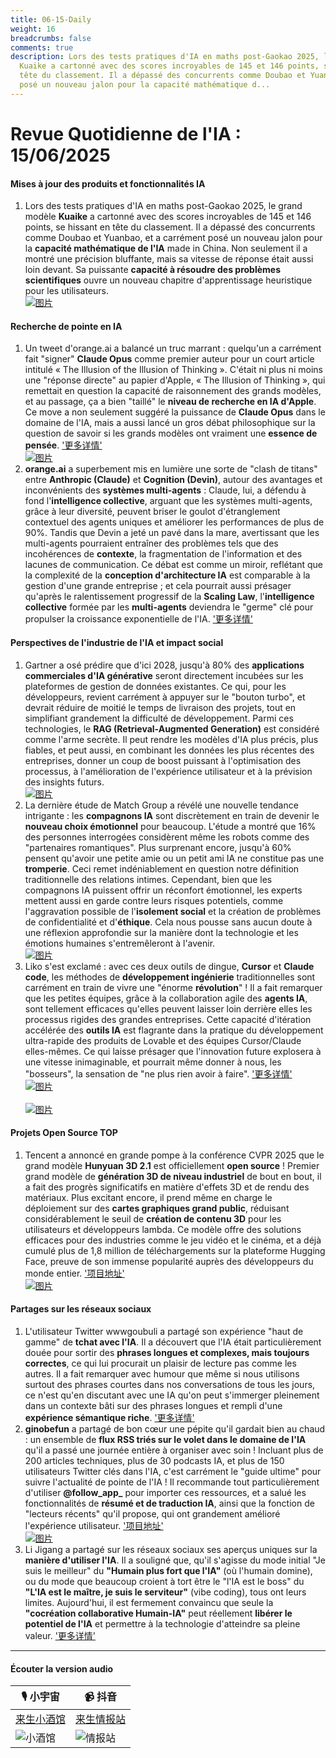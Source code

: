 ```yaml
---
title: 06-15-Daily
weight: 16
breadcrumbs: false
comments: true
description: Lors des tests pratiques d'IA en maths post-Gaokao 2025, le grand modèle
  Kuaike a cartonné avec des scores incroyables de 145 et 146 points, se hissant en
  tête du classement. Il a dépassé des concurrents comme Doubao et Yuanbao, et a carrément
  posé un nouveau jalon pour la capacité mathématique d...
---
```

# Revue Quotidienne de l'IA : 15/06/2025

#### **Mises à jour des produits et fonctionnalités IA**
1. Lors des tests pratiques d'IA en maths post-Gaokao 2025, le grand modèle **Kuaike** a cartonné avec des scores incroyables de 145 et 146 points, se hissant en tête du classement. Il a dépassé des concurrents comme Doubao et Yuanbao, et a carrément posé un nouveau jalon pour la **capacité mathématique de l'IA** made in China. Non seulement il a montré une précision bluffante, mais sa vitesse de réponse était aussi loin devant. Sa puissante **capacité à résoudre des problèmes scientifiques** ouvre un nouveau chapitre d'apprentissage heuristique pour les utilisateurs. <br/> [![图片](https://autoproxy.justlikemaki.vip/?pp=https://pic.chinaz.com/2025/0613/6388543968950501631465721.png)](https://autoproxy.justlikemaki.vip/?pp=https://pic.chinaz.com/2025/0613/6388543968950501631465721.png) <br/>

#### **Recherche de pointe en IA**
1. Un tweet d'orange.ai a balancé un truc marrant : quelqu'un a carrément fait "signer" **Claude Opus** comme premier auteur pour un court article intitulé « The Illusion of the Illusion of Thinking ». C'était ni plus ni moins une "réponse directe" au papier d'Apple, « The Illusion of Thinking », qui remettait en question la capacité de raisonnement des grands modèles, et au passage, ça a bien "taillé" le **niveau de recherche en IA d'Apple**. Ce move a non seulement suggéré la puissance de **Claude Opus** dans le domaine de l'IA, mais a aussi lancé un gros débat philosophique sur la question de savoir si les grands modèles ont vraiment une **essence de pensée**. ['更多详情'](https://x.com/oran_ge/status/1933855655955505158) <br/> [![图片](https://pbs.twimg.com/media/GtZuaaIbUAA4QD3?format=jpg&name=orig)](https://pbs.twimg.com/media/GtZuaaIbUAA4QD3?format=jpg&name=orig) <br/>
2. **orange.ai** a superbement mis en lumière une sorte de "clash de titans" entre **Anthropic (Claude)** et **Cognition (Devin)**, autour des avantages et inconvénients des **systèmes multi-agents** : Claude, lui, a défendu à fond l'**intelligence collective**, arguant que les systèmes multi-agents, grâce à leur diversité, peuvent briser le goulot d'étranglement contextuel des agents uniques et améliorer les performances de plus de 90%. Tandis que Devin a jeté un pavé dans la mare, avertissant que les multi-agents pourraient entraîner des problèmes tels que des incohérences de **contexte**, la fragmentation de l'information et des lacunes de communication. Ce débat est comme un miroir, reflétant que la complexité de la **conception d'architecture IA** est comparable à la gestion d'une grande entreprise ; et cela pourrait aussi présager qu'après le ralentissement progressif de la **Scaling Law**, l'**intelligence collective** formée par les **multi-agents** deviendra le "germe" clé pour propulser la croissance exponentielle de l'IA. ['更多详情'](https://m.okjike.com/originalPosts/684d04752b50c68918ad2b33)

#### **Perspectives de l'industrie de l'IA et impact social**
1. Gartner a osé prédire que d'ici 2028, jusqu'à 80% des **applications commerciales d'IA générative** seront directement incubées sur les plateformes de gestion de données existantes. Ce qui, pour les développeurs, revient carrément à appuyer sur le "bouton turbo", et devrait réduire de moitié le temps de livraison des projets, tout en simplifiant grandement la difficulté de développement. Parmi ces technologies, le **RAG (Retrieval-Augmented Generation)** est considéré comme l'arme secrète. Il peut rendre les modèles d'IA plus précis, plus fiables, et peut aussi, en combinant les données les plus récentes des entreprises, donner un coup de boost puissant à l'optimisation des processus, à l'amélioration de l'expérience utilisateur et à la prévision des insights futurs. <br/> [![图片](https://autoproxy.justlikemaki.vip/?pp=https://pic.chinaz.com/picmap/202005281119277542_8.jpg)](https://autoproxy.justlikemaki.vip/?pp=https://pic.chinaz.com/picmap/202005281119277542_8.jpg) <br/>
2. La dernière étude de Match Group a révélé une nouvelle tendance intrigante : les **compagnons IA** sont discrètement en train de devenir le **nouveau choix émotionnel** pour beaucoup. L'étude a montré que 16% des personnes interrogées considèrent même les robots comme des "partenaires romantiques". Plus surprenant encore, jusqu'à 60% pensent qu'avoir une petite amie ou un petit ami IA ne constitue pas une **tromperie**. Ceci remet indéniablement en question notre définition traditionnelle des relations intimes. Cependant, bien que les compagnons IA puissent offrir un réconfort émotionnel, les experts mettent aussi en garde contre leurs risques potentiels, comme l'aggravation possible de l'**isolement social** et la création de problèmes de confidentialité et d'**éthique**. Cela nous pousse sans aucun doute à une réflexion approfondie sur la manière dont la technologie et les émotions humaines s'entremêleront à l'avenir. <br/> [![图片](https://autoproxy.justlikemaki.vip/?pp=https://pic.chinaz.com/picmap/202306131739278937_3.jpg)](https://autoproxy.justlikemaki.vip/?pp=https://pic.chinaz.com/picmap/202306131739278937_3.jpg) <br/>
3. Liko s'est exclamé : avec ces deux outils de dingue, **Cursor** et **Claude code**, les méthodes de **développement ingénierie** traditionnelles sont carrément en train de vivre une "énorme **révolution**" ! Il a fait remarquer que les petites équipes, grâce à la collaboration agile des **agents IA**, sont tellement efficaces qu'elles peuvent laisser loin derrière elles les processus rigides des grandes entreprises. Cette capacité d'itération accélérée des **outils IA** est flagrante dans la pratique du développement ultra-rapide des produits de Lovable et des équipes Cursor/Claude elles-mêmes. Ce qui laisse présager que l'innovation future explosera à une vitesse inimaginable, et pourrait même donner à nous, les "bosseurs", la sensation de "ne plus rien avoir à faire". ['更多详情'](https://m.okjike.com/originalPosts/684d160bf0d718ce7a6b99e2) <br/> [![图片](https://cdnv2.ruguoapp.com/Fpb491XArxjnYilh_zVqkm3A1D64v3.png)](https://cdnv2.ruguoapp.com/Fpb491XArxjnYilh_zVqkm3A1D64v3.png) <br/> <br/> [![图片](https://cdnv2.ruguoapp.com/FvFd3vTcCw0HN9Sc2cc3_8mAhM1cv3.png)](https://cdnv2.ruguoapp.com/FvFd3vTcCw0HN9Sc2cc3_8mAhM1cv3.png) <br/>

#### **Projets Open Source TOP**
1. Tencent a annoncé en grande pompe à la conférence CVPR 2025 que le grand modèle **Hunyuan 3D 2.1** est officiellement **open source** ! Premier grand modèle de **génération 3D de niveau industriel** de bout en bout, il a fait des progrès significatifs en matière d'effets 3D et de rendu des matériaux. Plus excitant encore, il prend même en charge le déploiement sur des **cartes graphiques grand public**, réduisant considérablement le seuil de **création de contenu 3D** pour les utilisateurs et développeurs lambda. Ce modèle offre des solutions efficaces pour des industries comme le jeu vidéo et le cinéma, et a déjà cumulé plus de 1,8 million de téléchargements sur la plateforme Hugging Face, preuve de son immense popularité auprès des développeurs du monde entier. ['项目地址'](https://3d-models.hunyuan.tencent.com/) <br/> [![图片](https://autoproxy.justlikemaki.vip/?pp=https://pic.chinaz.com/2025/0614/6388549152278757021943660.png)](https://autoproxy.justlikemaki.vip/?pp=https://pic.chinaz.com/2025/0614/6388549152278757021943660.png) <br/>

#### **Partages sur les réseaux sociaux**
1. L'utilisateur Twitter wwwgoubuli a partagé son expérience "haut de gamme" de **tchat avec l'IA**. Il a découvert que l'IA était particulièrement douée pour sortir des **phrases longues et complexes, mais toujours correctes**, ce qui lui procurait un plaisir de lecture pas comme les autres. Il a fait remarquer avec humour que même si nous utilisons surtout des phrases courtes dans nos conversations de tous les jours, ce n'est qu'en discutant avec une IA qu'on peut s'immerger pleinement dans un contexte bâti sur des phrases longues et rempli d'une **expérience sémantique riche**. ['更多详情'](https://x.com/wwwgoubuli/status/1933814617052225790)
2. **ginobefun** a partagé de bon cœur une pépite qu'il gardait bien au chaud : un ensemble de **flux RSS triés sur le volet dans le domaine de l'IA** qu'il a passé une journée entière à organiser avec soin ! Incluant plus de 200 articles techniques, plus de 30 podcasts IA, et plus de 150 utilisateurs Twitter clés dans l'IA, c'est carrément le "guide ultime" pour suivre l'actualité de pointe de l'IA ! Il recommande tout particulièrement d'utiliser **@follow_app_** pour importer ces ressources, et a salué les fonctionnalités de **résumé et de traduction IA**, ainsi que la fonction de "lecteurs récents" qu'il propose, qui ont grandement amélioré l'expérience utilisateur. ['项目地址'](https://github.com/ginobefun/BestBlogs) <br/> [![图片](https://pbs.twimg.com/media/GtY_khObUAAgP45?format=jpg&name=orig)](https://pbs.twimg.com/media/GtY_khObUAAgP45?format=jpg&name=orig) <br/>
3. Li Jigang a partagé sur les réseaux sociaux ses aperçus uniques sur la **manière d'utiliser l'IA**. Il a souligné que, qu'il s'agisse du mode initial "Je suis le meilleur" du **"Humain plus fort que l'IA"** (où l'humain domine), ou du mode que beaucoup croient à tort être le "l'IA est le boss" du **"L'IA est le maître, je suis le serviteur"** (vibe coding), tous ont leurs limites. Aujourd'hui, il est fermement convaincu que seule la **"cocréation collaborative Humain-IA"** peut réellement **libérer le potentiel de l'IA** et permettre à la technologie d'atteindre sa pleine valeur. ['更多详情'](https://m.okjike.com/originalPosts/684cf0882b50c68918abec5c)

---

#### **Écouter la version audio**

| 🎙️ **小宇宙** | 📹 **抖音** |
| --- | --- |
| [来生小酒馆](https://www.xiaoyuzhoufm.com/podcast/683c62b7c1ca9cf575a5030e) | [来生情报站](https://www.douyin.com/user/MS4wLjABAAAAwpwqPQlu38sO38VyWgw9ZjDEnN4bMR5j8x111UxpseHR9DpB6-CveI5KRXOWuFwG)|
| ![小酒馆](https://s1.imagehub.cc/images/2025/06/24/f959f7984e9163fc50d3941d79a7f262.md.png) | ![情报站](https://s1.imagehub.cc/images/2025/06/24/7fc30805eeb831e1e2baa3a240683ca3.md.png) |